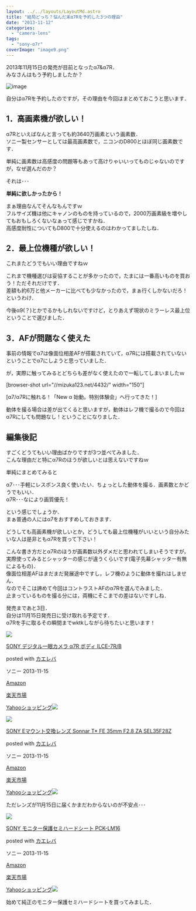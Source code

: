 ```yaml
---
layout: ../../layouts/LayoutMd.astro
title: "結局どっち？悩んだ末α7Rを予約した3つの理由"
date: "2013-11-12"
categories: 
  - "camera-lens"
tags: 
  - "sony-α7r"
coverImage: "image9.png"
---
```


2013年11月15日の発売が目前となったα7&α7R．  
みなさんはもう予約しましたか？

![image](/wp/images/image9.png "image")

自分はα7Rを予約したのですが，その理由を今回はまとめておこうと思います．

## 1．高画素機が欲しい！

α7Rといえばなんと言っても約3640万画素という画素数．  
ソニー製センサーとしては最高画素数で，ニコンのD800とほぼ同じ画素数です．

単純に画素数は高感度の問題等もあって高けりゃいいってものじゃないのですが，なぜ選んだのか？

それは･･･

**単純に欲しかったから！**

まぁ理由なんてそんなもんですｗ  
フルサイズ機は他にキャノンのものを持っているので，2000万画素級を増やしてもおもしろくないなぁって感じですかね．  
高感度耐性についてもD800で十分使えるのはわかってましたしね．

## 2．最上位機種が欲しい！

これまたどうでもいい理由ですねｗ

これまで機種選びは妥協することが多かったので，たまには一番高いものを買おう！ただそれだけです．  
差額も約6万と他メーカーに比べても少なかったので，まぁ行くしかないだろ！というわけ．

今後α9(？)とかでるかもしれないですけど，とりあえず現状のミラーレス最上位ということで選びました．

## 3．AFが問題なく使えた

事前の情報でα7は像面位相差AFが搭載されていて，α7Rには搭載されていないということでα7にしようと思っていました．

が，実際に触ってみるとどちらも差がなく使えたので一転してしまいましたｗ

\[browser-shot url="//mizuka123.net/4432/" width="150"\]

[α7/α7Rに触れる！「New α 始動。特別体験会」へ行ってきた！]

動体を撮る場合は差が出てくると思いますが，動体はレフ機で撮るので今回はα7Rにしても問題なし！ということになりました．

## 編集後記

すごくどうてもいい理由ばかりですが3つ並べてみました．  
こんな理由だと特にα7Rのほうが欲しいとは思えないですねｗ

単純にまとめてみると

α7･･･手軽にレスポンス良く使いたい．ちょっとした動体を撮る．画素数とかどうでもいい．  
α7R･･･なにより画質優先！

という感じでしょうか．  
まぁ普通の人にはα7をおすすめしておきます．

どうしても高画素機が欲しいとか，どうしても最上位機種がいいという自分みたいな人は是非ともα7Rを買って下さい！

こんな書き方だとα7Rのほうが画素数以外ダメだと思われてしまいそうですが，実際使ってみるとシャッターの感じが違うくらいです(電子先幕シャッター有無によるもの)．  
像面位相差AFはまだまだ発展途中ですし，レフ機のように動体を撮れはしません．  
なのでそこは諦めて今回はコントラストAFのα7Rを選んでみました．  
止まっているものを撮る分には，両機にそこまでの差はないですしね．

発売まであと3日．  
自分は11月15日発売日に受け取れる予定です．  
α7Rを手に取るその瞬間までwktkしながら待ちたいと思います！

[![](/wp/images/31Rya1l4l2L._SL160_.jpg)](https://www.amazon.co.jp/exec/obidos/ASIN/B00FXKLN58/mizuka123-22/ref=nosim/)

[SONY デジタル一眼カメラ α7R ボディ ILCE-7R/B](https://www.amazon.co.jp/exec/obidos/ASIN/B00FXKLN58/mizuka123-22/ref=nosim/)

posted with [カエレバ](http://kaereba.com)

ソニー 2013-11-15

[Amazon](http://www.amazon.co.jp/gp/search?keywords=ILCE-7R%2FB&__mk_ja_JP=%83J%83%5E%83J%83i&tag=mizuka123-22 "アマゾン")

[楽天市場](http://hb.afl.rakuten.co.jp/hgc/032b53ee.4b34c5ee.0f4a541e.f440145e/?pc=http%3A%2F%2Fsearch.rakuten.co.jp%2Fsearch%2Fmall%2FILCE-7R%252FB%2F-%2Ff.1-p.1-s.1-sf.0-st.A-v.2%3Fx%3D0%26scid%3Daf_ich_link_urltxt%26m%3Dhttp%3A%2F%2Fm.rakuten.co.jp%2F "楽天市場")

[Yahooショッピング![](//ad.jp.ap.valuecommerce.com/servlet/gifbanner?sid=3066752&pid=881990642)](//ck.jp.ap.valuecommerce.com/servlet/referral?sid=3066752&pid=881990642&vc_url=http%3A%2F%2Fshopping.search.yahoo.co.jp%2Fsearch%3FuIv%3Don%26ei%3DUTF-8%26tab_ex%3Dcommerce%26slider%3D0%26va%3DILCE-7R%252FB "Yahooショッピング")

[![](/wp/images/414q-Wv0XEL._SL160_.jpg)](https://www.amazon.co.jp/exec/obidos/ASIN/B00FXKLQWI/mizuka123-22/ref=nosim/)

[SONY Eマウント交換レンズ Sonnar T\* FE 35mm F2.8 ZA SEL35F28Z](https://www.amazon.co.jp/exec/obidos/ASIN/B00FXKLQWI/mizuka123-22/ref=nosim/)

posted with [カエレバ](http://kaereba.com)

ソニー 2013-11-15

[Amazon](http://www.amazon.co.jp/gp/search?keywords=F2.8%20SEL35F28Z&__mk_ja_JP=%83J%83%5E%83J%83i&tag=mizuka123-22 "アマゾン")

[楽天市場](http://hb.afl.rakuten.co.jp/hgc/032b53ee.4b34c5ee.0f4a541e.f440145e/?pc=http%3A%2F%2Fsearch.rakuten.co.jp%2Fsearch%2Fmall%2FF2.8%2520SEL35F28Z%2F-%2Ff.1-p.1-s.1-sf.0-st.A-v.2%3Fx%3D0%26scid%3Daf_ich_link_urltxt%26m%3Dhttp%3A%2F%2Fm.rakuten.co.jp%2F "楽天市場")

[Yahooショッピング![](//ad.jp.ap.valuecommerce.com/servlet/gifbanner?sid=3066752&pid=881990642)](//ck.jp.ap.valuecommerce.com/servlet/referral?sid=3066752&pid=881990642&vc_url=http%3A%2F%2Fshopping.search.yahoo.co.jp%2Fsearch%3FuIv%3Don%26ei%3DUTF-8%26tab_ex%3Dcommerce%26slider%3D0%26va%3DF2.8%2520SEL35F28Z "Yahooショッピング")

ただレンズが11月15日に届くかまだわからないのが不安点･･･

[![](/wp/images/31fE9-UxqjL._SL160_.jpg)](https://www.amazon.co.jp/exec/obidos/ASIN/B00FXKLQT6/mizuka123-22/ref=nosim/)

[SONY モニター保護セミハードシート PCK-LM16](https://www.amazon.co.jp/exec/obidos/ASIN/B00FXKLQT6/mizuka123-22/ref=nosim/)

posted with [カエレバ](http://kaereba.com)

ソニー 2013-11-15

[Amazon](http://www.amazon.co.jp/gp/search?keywords=PCK-LM16&__mk_ja_JP=%83J%83%5E%83J%83i&tag=mizuka123-22 "アマゾン")

[楽天市場](http://hb.afl.rakuten.co.jp/hgc/032b53ee.4b34c5ee.0f4a541e.f440145e/?pc=http%3A%2F%2Fsearch.rakuten.co.jp%2Fsearch%2Fmall%2FPCK-LM16%2F-%2Ff.1-p.1-s.1-sf.0-st.A-v.2%3Fx%3D0%26scid%3Daf_ich_link_urltxt%26m%3Dhttp%3A%2F%2Fm.rakuten.co.jp%2F "楽天市場")

[Yahooショッピング![](//ad.jp.ap.valuecommerce.com/servlet/gifbanner?sid=3066752&pid=881990642)](//ck.jp.ap.valuecommerce.com/servlet/referral?sid=3066752&pid=881990642&vc_url=http%3A%2F%2Fshopping.search.yahoo.co.jp%2Fsearch%3FuIv%3Don%26ei%3DUTF-8%26tab_ex%3Dcommerce%26slider%3D0%26va%3DPCK-LM16 "Yahooショッピング")

始めて純正のモニター保護セミハードシートを買ってみました．
